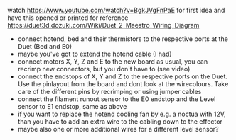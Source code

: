 watch https://www.youtube.com/watch?v=BgkJVgFnPaE for first idea and have this opened or printed for reference https://duet3d.dozuki.com/Wiki/Duet_2_Maestro_Wiring_Diagram

- connect hotend, bed and their thermistors to the respective ports at the Duet (Bed and E0)
- maybe you've got to extend the hotend cable (I had)
- connect motors  X, Y, Z and E to the new board as usual, you can recrimp new connectors, but you don't have to (see video)
- connect the endstops of X, Y and Z to the respective ports on the Duet. 
  Use the pinlayout from the board and dont look at the wirecolours.
  Take care of the different pins by recrimping or using jumper cables 
- connect the filament runout sensor to the E0 endstop and the Level sensor to E1 endstop, same as above
- if you want to replace the hotend cooling fan by e.g. a noctua with 12V, than you have to add an extra wire to the cabling down to the effector
- maybe also one or more additional wires for a different level sensor?

